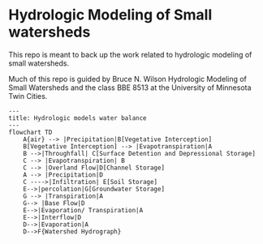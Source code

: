 # Hydrologic Modeling of Small watersheds

This repo is meant to back up the work related to hydrologic modeling of small watersheds. 

Much of this repo is guided by Bruce N. Wilson Hydrologic Modeling of Small Watersheds and the class BBE 8513 at the University of Minnesota Twin Cities.

```mermaid
---
title: Hydrologic models water balance
---
flowchart TD
    A{air} --> |Precipitation|B[Vegetative Interception]
    B[Vegetative Interception] --> |Evapotranspiration|A
    B -->|Throughfall| C[Surface Detention and Depressional Storage]
    C --> |Evapotranspiration| B
    C --> |Overland Flow|D[Channel Storage]
    A --> |Precipitation|D
    C ---->|Infiltration| E[Soil Storage]
    E-->|percolation|G[Groundwater Storage]
    G --> |Transpiration|A
    G--> |Base Flow|D
    E-->|Evaporation/ Transpiration|A
    E-->|Interflow|D
    D-->|Evaporation|A
    D-->F{Watershed Hydrograph}
```

